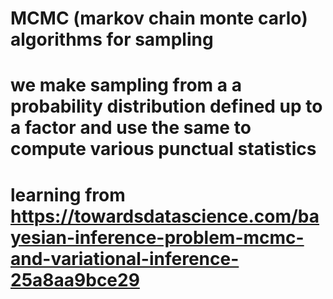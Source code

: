# MCMC (markov chain monte carlo) algorithms for sampling
# we make sampling from a a probability distribution defined up to a factor and use the same to compute various punctual statistics
# learning from https://towardsdatascience.com/bayesian-inference-problem-mcmc-and-variational-inference-25a8aa9bce29

